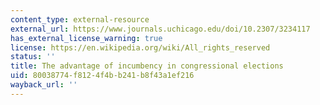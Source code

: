 ```yaml
---
content_type: external-resource
external_url: https://www.journals.uchicago.edu/doi/10.2307/3234117
has_external_license_warning: true
license: https://en.wikipedia.org/wiki/All_rights_reserved
status: ''
title: The advantage of incumbency in congressional elections
uid: 80038774-f812-4f4b-b241-b8f43a1ef216
wayback_url: ''
---
```

